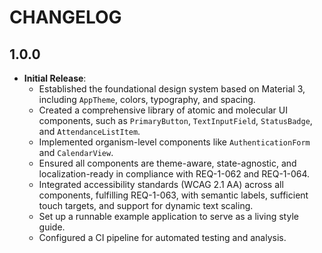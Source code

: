 # CHANGELOG

## 1.0.0

*   **Initial Release**:
    *   Established the foundational design system based on Material 3, including `AppTheme`, colors, typography, and spacing.
    *   Created a comprehensive library of atomic and molecular UI components, such as `PrimaryButton`, `TextInputField`, `StatusBadge`, and `AttendanceListItem`.
    *   Implemented organism-level components like `AuthenticationForm` and `CalendarView`.
    *   Ensured all components are theme-aware, state-agnostic, and localization-ready in compliance with REQ-1-062 and REQ-1-064.
    *   Integrated accessibility standards (WCAG 2.1 AA) across all components, fulfilling REQ-1-063, with semantic labels, sufficient touch targets, and support for dynamic text scaling.
    *   Set up a runnable example application to serve as a living style guide.
    *   Configured a CI pipeline for automated testing and analysis.